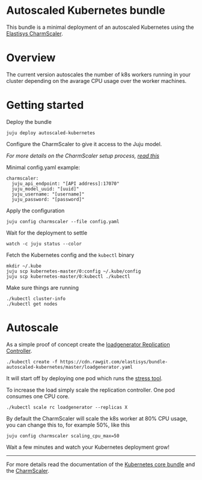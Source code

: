 # Autoscaled Kubernetes bundle

This bundle is a minimal deployment of an autoscaled Kubernetes using the
[Elastisys CharmScaler](https://jujucharms.com/u/elastisys/charmscaler/).

# Overview

The current version autoscales the number of k8s workers running in your
cluster depending on the avarage CPU usage over the worker machines.

# Getting started

Deploy the bundle

    juju deploy autoscaled-kubernetes

Configure the CharmScaler to give it access to the Juju model.

*For more details on the CharmScaler setup process,
[read this](https://github.com/elastisys/layer-charmscaler#quickstart)*

Minimal config.yaml example:

    charmscaler:
      juju_api_endpoint: "[API address]:17070"
      juju_model_uuid: "[uuid]"
      juju_username: "[username]"
      juju_password: "[password]"

Apply the configuration

    juju config charmscaler --file config.yaml

Wait for the deployment to settle

    watch -c juju status --color

Fetch the Kubernetes config and the `kubectl` binary

    mkdir ~/.kube
    juju scp kubernetes-master/0:config ~/.kube/config
    juju scp kubernetes-master/0:kubectl ./kubectl

Make sure things are running

    ./kubectl cluster-info
    ./kubectl get nodes

# Autoscale

As a simple proof of concept create the
[loadgenerator Replication Controller](https://cdn.rawgit.com/elastisys/bundle-autoscaled-kubernetes/master/loadgenerator.yaml).

    ./kubectl create -f https://cdn.rawgit.com/elastisys/bundle-autoscaled-kubernetes/master/loadgenerator.yaml

It will start off by deploying one pod which runs the
[stress tool](https://people.seas.harvard.edu/~apw/stress/).

To increase the load simply scale the replication controller. One pod consumes
one CPU core.

    ./kubectl scale rc loadgenerator --replicas X

By default the CharmScaler will scale the k8s worker at 80% CPU usage, you can
change this to, for example 50%, like this

    juju config charmscaler scaling_cpu_max=50

Wait a few minutes and watch your Kubernetes deployment grow!

-----------------------

For more details read the documentation of the
[Kubernetes core bundle](https://jujucharms.com/kubernetes-core/) and the
[CharmScaler](https://jujucharms.com/u/elastisys/charmscaler/).
